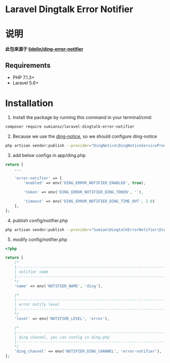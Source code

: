 # Laravel Dingtalk Error Notifier

# 说明
**此包来源于 [lidelin/ding-error-notifier](https://github.com/lidelin/ding-error-notifier)**

## Requirements
- PHP 7.1.3+
- Laravel 5.6+

# Installation

1. Install the package by running this command in your terminal/cmd:
```bash
composer require sumiansz/laravel-dingtalk-error-notifier
```

2. Because we use the [ding-notice](https://github.com/wowiwj/ding-notice), so we should configure ding-notice
```bash
php artisan vendor:publish --provider="DingNotice\DingNoticeServiceProvider"
``` 

3. add below configs in app/ding.php
```php
return [
    ...

    'error-notifier' => [
        'enabled' => env('DING_ERROR_NOTIFIER_ENABLED', true),

        'token' => env('DING_ERROR_NOTIFIER_DING_TOKEN', ''),

        'timeout' => env('DING_ERROR_NOTIFIER_DING_TIME_OUT', 2.0)
    ],
];
```

4. publish config/notifier.php
```bash
php artisan vendor:publish --provider="Sumian\DingtalkErrorNotifier\DingtalkErrorNotifierServiceProvider"
```

5. modify config/notifier.php
```php
<?php

return [
    /*
    |--------------------------------------------------------------------------
    | notifier name
    |--------------------------------------------------------------------------
    */
    'name' => env('NOTIFIER_NAME', 'ding'),

    /*
    |--------------------------------------------------------------------------
    | error notify level
    |--------------------------------------------------------------------------
    */
    'level' => env('NOTIFIER_LEVEL', 'error'),

    /*
    |--------------------------------------------------------------------------
    | ding channel, you can config in ding.php
    |--------------------------------------------------------------------------
    */
    'ding_channel' => env('NOTIFIER_DING_CHANNEL', 'error-notifier'),
];
```
